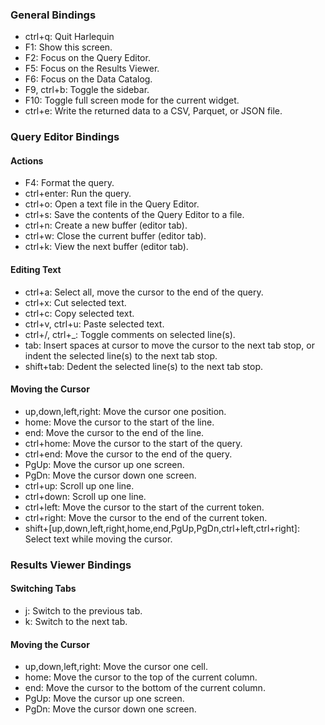 ### General Bindings

- ctrl+q: Quit Harlequin
- F1: Show this screen.
- F2: Focus on the Query Editor.
- F5: Focus on the Results Viewer.
- F6: Focus on the Data Catalog.
- F9, ctrl+b: Toggle the sidebar.
- F10: Toggle full screen mode for the current widget.
- ctrl+e: Write the returned data to a CSV, Parquet, or JSON file.

### Query Editor Bindings

#### Actions
- F4: Format the query.
- ctrl+enter: Run the query.
- ctrl+o: Open a text file in the Query Editor.
- ctrl+s: Save the contents of the Query Editor to a file.
- ctrl+n: Create a new buffer (editor tab).
- ctrl+w: Close the current buffer (editor tab).
- ctrl+k: View the next buffer (editor tab).

#### Editing Text
- ctrl+a: Select all, move the cursor to the end of the query.
- ctrl+x: Cut selected text.
- ctrl+c: Copy selected text.
- ctrl+v, ctrl+u: Paste selected text.
- ctrl+/, ctrl+_: Toggle comments on selected line(s).
- tab: Insert spaces at cursor to move the cursor to the next tab stop, or indent the selected line(s) to the next tab stop.
- shift+tab: Dedent the selected line(s) to the next tab stop.

#### Moving the Cursor
- up,down,left,right: Move the cursor one position.
- home: Move the cursor to the start of the line.
- end: Move the cursor to the end of the line.
- ctrl+home: Move the cursor to the start of the query.
- ctrl+end: Move the cursor to the end of the query.
- PgUp: Move the cursor up one screen.
- PgDn: Move the cursor down one screen.
- ctrl+up: Scroll up one line.
- ctrl+down: Scroll up one line.
- ctrl+left: Move the cursor to the start of the current token.
- ctrl+right: Move the cursor to the end of the current token.
- shift+[up,down,left,right,home,end,PgUp,PgDn,ctrl+left,ctrl+right]: Select text while moving the cursor.

### Results Viewer Bindings

#### Switching Tabs
- j: Switch to the previous tab.
- k: Switch to the next tab.
#### Moving the Cursor
- up,down,left,right: Move the cursor one cell.
- home: Move the cursor to the top of the current column.
- end: Move the cursor to the bottom of the current column.
- PgUp: Move the cursor up one screen.
- PgDn: Move the cursor down one screen.
